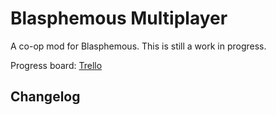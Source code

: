 # Blasphemous Multiplayer

A co-op mod for Blasphemous.  This is still a work in progress.

Progress board: [Trello](https://trello.com/b/FBdBWoVM/blasphemous-multiplayer)

## Changelog
